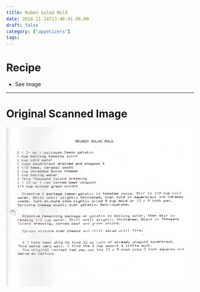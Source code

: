 ```yaml
---
title: Ruben Salad Mold
date: 2018-11-24T13:46:41-06:00
draft: false
category: ["appetizers"]
tags:
---
```


# Recipe

- See image

-----

# Original Scanned Image

![](/appetizers/ruben-salad-mold.png)